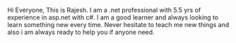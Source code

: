 Hi Everyone,
This is Rajesh. I am a .net professional with 5.5 yrs of experience in asp.net with c#.
I am a good learner and always looking to learn something new every time. 
Never hesitate to teach me new things and also i am always ready to help you if anyone need.
